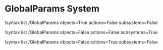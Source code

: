 <!-- MOOSE Documentation Stub: Remove this when content is added. -->


# GlobalParams System

!syntax list /GlobalParams objects=True actions=False subsystems=False

!syntax list /GlobalParams objects=False actions=False subsystems=True

!syntax list /GlobalParams objects=False actions=True subsystems=False

